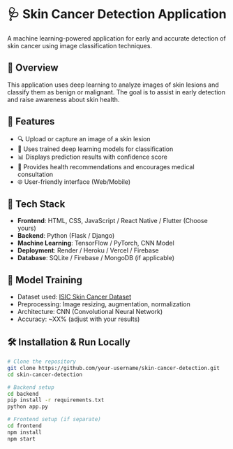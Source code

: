 # 🩺 Skin Cancer Detection Application

A machine learning-powered application for early and accurate detection of skin cancer using image classification techniques.

## 📸 Overview

This application uses deep learning to analyze images of skin lesions and classify them as benign or malignant. The goal is to assist in early detection and raise awareness about skin health.

## 🚀 Features

- 🔍 Upload or capture an image of a skin lesion
- 🧠 Uses trained deep learning models for classification
- 📊 Displays prediction results with confidence score
- 💬 Provides health recommendations and encourages medical consultation
- 🌐 User-friendly interface (Web/Mobile)

## 🧰 Tech Stack

- **Frontend**: HTML, CSS, JavaScript / React Native / Flutter (Choose yours)
- **Backend**: Python (Flask / Django)
- **Machine Learning**: TensorFlow / PyTorch, CNN Model
- **Deployment**: Render / Heroku / Vercel / Firebase
- **Database**: SQLite / Firebase / MongoDB (if applicable)

## 🧪 Model Training

- Dataset used: [ISIC Skin Cancer Dataset](https://www.isic-archive.com/)
- Preprocessing: Image resizing, augmentation, normalization
- Architecture: CNN (Convolutional Neural Network)
- Accuracy: ~XX% (adjust with your results)

## 🛠️ Installation & Run Locally

```bash
# Clone the repository
git clone https://github.com/your-username/skin-cancer-detection.git
cd skin-cancer-detection

# Backend setup
cd backend
pip install -r requirements.txt
python app.py

# Frontend setup (if separate)
cd frontend
npm install
npm start
